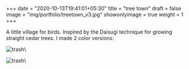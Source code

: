 +++
date = "2020-10-13T19:41:01+05:30"
title = "tree town"
draft = false
image = "img/portfolio/treetown_v3.jpg"
showonlyimage = true
weight = 1
+++

A little village for birds. Inspired by the Daisugi technique for growing straight cedar trees. I made 2 color versions:

![trash](/img/portfolio/treetown_v3.jpg)\

![trash](/img/portfolio/treetown.jpg)\
